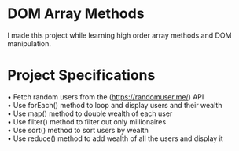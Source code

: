 # DOM Array Methods
I made this project while learning high order array methods and DOM manipulation.

# Project Specifications
• Fetch random users from the (https://randomuser.me/) API                                               
• Use forEach() method to loop and display users and their wealth                                        
• Use map() method to double wealth of each user                                                         
• Use filter() method to filter out only millionaires                                                    
• Use sort() method to sort users by wealth                                                              
• Use reduce() method to add wealth of all the users and display it                                      